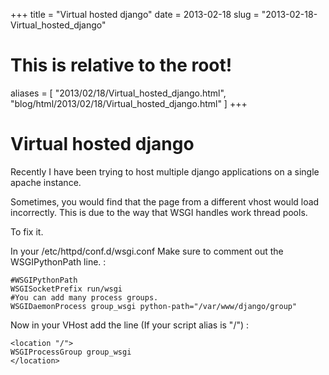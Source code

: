 +++
title = "Virtual hosted django"
date = 2013-02-18
slug = "2013-02-18-Virtual_hosted_django"
# This is relative to the root!
aliases = [ "2013/02/18/Virtual_hosted_django.html", "blog/html/2013/02/18/Virtual_hosted_django.html" ]
+++
# Virtual hosted django

Recently I have been trying to host multiple django applications on a
single apache instance.

Sometimes, you would find that the page from a different vhost would
load incorrectly. This is due to the way that WSGI handles work thread
pools.

To fix it.

In your /etc/httpd/conf.d/wsgi.conf Make sure to comment out the
WSGIPythonPath line. :

    #WSGIPythonPath
    WSGISocketPrefix run/wsgi
    #You can add many process groups. 
    WSGIDaemonProcess group_wsgi python-path="/var/www/django/group"

Now in your VHost add the line (If your script alias is \"/\") :

    <location "/">
    WSGIProcessGroup group_wsgi
    </location>
